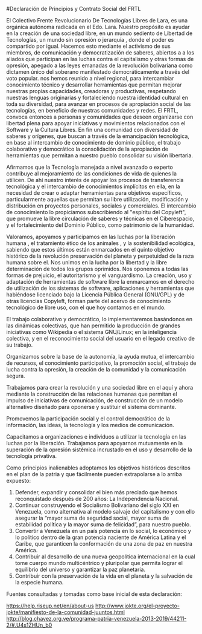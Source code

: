 #Declaración de Principios y Contrato Social del FRTL


El Colectivo Frente Revolucionario De Tecnologías Libres de Lara, es una orgánica autónoma radicada en el Edo. Lara. Nuestro propósito es ayudar en la creación de una sociedad libre, en un mundo sediento de Libertad de Tecnologías, un mundo sin opresión o jerarquía , donde el poder es compartido por igual. Hacemos esto mediante el activismo de sus miembros, de comunicación y democratización de saberes, abiertos a  a los aliados que participan en las luchas contra el capitalismo y otras formas de opresión, apegado a las leyes emanadas de la revolución bolivariana como dictamen único del soberano manifestado democráticamente a través del voto popular. nos hemos reunido a nivel regional, para intercambiar conocimiento técnico y desarrollar herramientas que permitan mejorar nuestras propias capacidades, creadoras y productivas, respetando nuestras lenguas originarias y fortaleciendo nuestra identidad cultural en toda su diversidad, para avanzar en procesos de apropiación social de las tecnologías, en beneficio de nuestras comunidades y redes. El FRTL, convoca entonces a personas y comunidades que deseen organizarse con libertad plena para apoyar iniciativas y movimientos relacionados con el Software y la Cultura Libres. En fin una comunidad con diversidad de saberes y orígenes, que buscan a través de la emancipación tecnológica, en base al intercambio de conocimiento de dominio público, el trabajo colaborativo y democrático la consolidación de la apropiación de herramientas que permitan a nuestro pueblo consolidar su visión libertaria.

Afirmamos que la Tecnología manejada a nivel avanzado o experto contribuye al mejoramiento de las condiciones de vida de quienes la utilicen. De ahí nuestro interés de apoyar los procesos de transferencia tecnológica y el intercambio de conocimientos implícitos en ella, en la necesidad de crear o adaptar herramientas para objetivos específicos, particularmente aquellas que permitan su libre utilización, modificación y distribución en proyectos personales, sociales y comerciales. El intercambio de conocimiento lo propiciamos subscribiendo al "espíritu del Copyleft", que promueve la libre circulación de saberes y técnicas en el Ciberespacio, y el fortalecimiento del Dominio Público, como patrimonio de la humanidad.

Valoramos, apoyamos y participamos en las luchas por la liberación humana , el tratamiento ético de los animales , y la sostenibilidad ecológica, sabiendo que estos últimos están enmarcados en el quinto objetivo histórico de la revolución preservación del planeta y perpetuidad de la raza humana sobre el. Nos unimos en la lucha por la libertad y la libre determinación de todos los grupos oprimidos. Nos oponemos a todas las formas de prejuicio, el autoritarismo y el vanguardismo. La creación, uso y adaptación de herramientas de software libre la enmarcamos en el derecho de utilización de los sistemas de software, aplicaciones y herramientas que habiéndose licenciado bajo la Licencia Pública General (GNU/GPL) y de otras licencias Copyleft, forman parte del acervo de conocimiento tecnológico de libre uso, con el que hoy contamos en el mundo.

El trabajo colaborativo y democrático, lo implementaremos basándonos en las dinámicas colectivas, que han permitido la producción de grandes iniciativas como Wikipedia o el sistema GNU/Linux; en la inteligencia colectiva, y en el reconocimiento social del usuario en el legado creativo de su trabajo.

Organizamos sobre la base de la autonomía, la ayuda mutua, el intercambio de recursos, el conocimiento participativo, la promoción social, el trabajo de lucha contra la opresión, la creación de la comunidad y la comunicación segura.

Trabajamos para crear la revolución y una sociedad libre en el aquí y ahora mediante la construcción de las relaciones humanas que permitan el impulso de iniciativas de comunicación, de construcción de un modelo alternativo diseñado para oponerse y sustituir el sistema dominante.

Promovemos la participación social y el control democrático de la información, las ideas, la tecnología y los medios de comunicación.

Capacitamos a organizaciones e individuos a utilizar la tecnología en las luchas por la liberación. Trabajamos para apoyarnos mutuamente en la superación de la opresión sistémica incrustado en el uso y desarrollo de la tecnología privativa.

Como principios inalienables adoptamos los objetivos históricos descritos en el plan de la patria y que fácilmente pueden extrapolarse a lo arriba expuesto:

1. Defender, expandir y consolidar el bien más preciado que hemos reconquistado después de 200 años: La Independencia Nacional.
2. Continuar construyendo el Socialismo Bolivariano del siglo XXI en Venezuela, como alternativa al modelo salvaje del capitalismo y con ello asegurar la “mayor suma de seguridad social, mayor suma de estabilidad política y la mayor suma de felicidad”, para nuestro pueblo.
3. Convertir a Venezuela en un país potencia en lo social, lo económico y lo político dentro de la gran potencia naciente de América Latina y el Caribe, que garanticen la conformación de una zona de paz en nuestra América.
4. Contribuir al desarrollo de una nueva geopolítica internacional en la cual tome cuerpo mundo multicéntrico y pluripolar que permita lograr el equilibrio del universo y garantizar la paz planetaria.
5. Contribuir con la preservación de la vida en el planeta y la salvación de la especie humana.




Fuentes consultadas y tomadas como base inicial de esta declaración:

https://help.riseup.net/en/about-us
http://www.jokte.org/el-proyecto-jokte/manifiesto-de-la-comunidad-juuntos.html
http://blog.chavez.org.ve/programa-patria-venezuela-2013-2019/44211-2/#.U4s1ZHUn_b0
